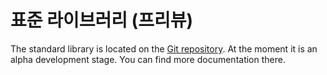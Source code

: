 # 표준 라이브러리 (프리뷰)

The standard library is located on the [Git repository](https://github.com/nushell/nushell/tree/main/crates/nu-std). At the moment it is an alpha development stage. You can find more documentation there.
